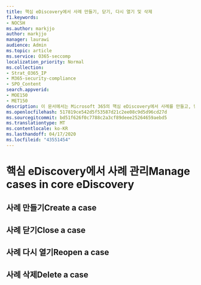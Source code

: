 ```yaml
---
title: 핵심 eDiscovery에서 사례 만들기, 닫기, 다시 열기 및 삭제
f1.keywords:
- NOCSH
ms.author: markjjo
author: markjjo
manager: laurawi
audience: Admin
ms.topic: article
ms.service: O365-seccomp
localization_priority: Normal
ms.collection:
- Strat_O365_IP
- M365-security-compliance
- SPO_Content
search.appverid:
- MOE150
- MET150
description: 이 문서에서는 Microsoft 365의 핵심 eDiscovery에서 사례를 만들고, 닫고, 다시 열고, 삭제 하는 방법에 대해 설명 합니다.
ms.openlocfilehash: 517819ce542d5f53587d21c2ee08c9d5d96cd27d
ms.sourcegitcommit: bd51f626f0c7788c2a3cf89deee25264659aebd5
ms.translationtype: MT
ms.contentlocale: ko-KR
ms.lasthandoff: 04/17/2020
ms.locfileid: "43551454"
---
```

# <a name="manage-cases-in-core-ediscovery"></a><span data-ttu-id="7f689-103">핵심 eDiscovery에서 사례 관리</span><span class="sxs-lookup"><span data-stu-id="7f689-103">Manage cases in core eDiscovery</span></span>

## <a name="create-a-case"></a><span data-ttu-id="7f689-104">사례 만들기</span><span class="sxs-lookup"><span data-stu-id="7f689-104">Create a case</span></span>

## <a name="close-a-case"></a><span data-ttu-id="7f689-105">사례 닫기</span><span class="sxs-lookup"><span data-stu-id="7f689-105">Close a case</span></span>

## <a name="reopen-a-case"></a><span data-ttu-id="7f689-106">사례 다시 열기</span><span class="sxs-lookup"><span data-stu-id="7f689-106">Reopen a case</span></span>

## <a name="delete-a-case"></a><span data-ttu-id="7f689-107">사례 삭제</span><span class="sxs-lookup"><span data-stu-id="7f689-107">Delete a case</span></span>

